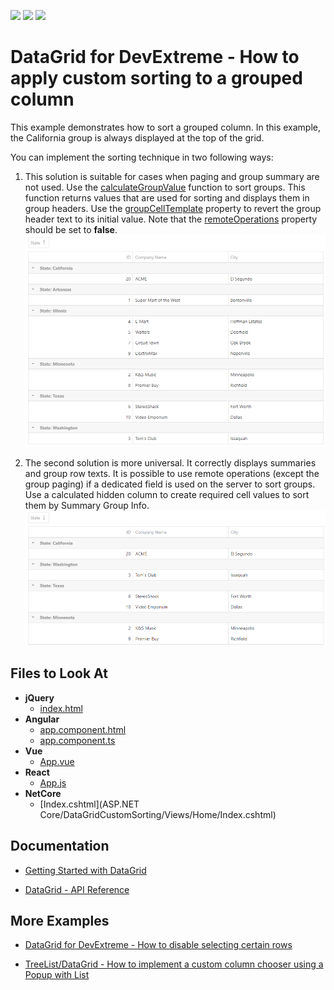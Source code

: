 <!-- default badges list -->
![](https://img.shields.io/endpoint?url=https://codecentral.devexpress.com/api/v1/VersionRange/301738369/20.1.7%2B)
[![](https://img.shields.io/badge/Open_in_DevExpress_Support_Center-FF7200?style=flat-square&logo=DevExpress&logoColor=white)](https://supportcenter.devexpress.com/ticket/details/T937547)
[![](https://img.shields.io/badge/📖_How_to_use_DevExpress_Examples-e9f6fc?style=flat-square)](https://docs.devexpress.com/GeneralInformation/403183)
<!-- default badges end -->
# DataGrid for DevExtreme - How to apply custom sorting to a grouped column

This example demonstrates how to sort a grouped column. In this example, the California group is always displayed at the top of the grid.

You can implement the sorting technique in two following ways:

1. This solution is suitable for cases when paging and group summary are not used. Use the [calculateGroupValue](https://js.devexpress.com/Documentation/ApiReference/UI_Widgets/dxDataGrid/Configuration/columns/#calculateGroupValue) function to sort groups. This function returns values that are used for sorting and displays them in group headers. Use the [groupCellTemplate](https://js.devexpress.com/Documentation/ApiReference/UI_Widgets/dxDataGrid/Configuration/columns/#groupCellTemplate) property to revert the group header text to its initial value. Note that the [remoteOperations](https://js.devexpress.com/Documentation/ApiReference/UI_Widgets/dxDataGrid/Configuration/remoteOperations/) property should be set to **false**.
    ![A sorted DataGrid, first solution](devextreme-datagrid-custom-sorting-grouped-column-solution-1.png)
    

2. The second solution is more universal. It correctly displays summaries and group row texts. It is possible to use remote operations (except the group paging) if a dedicated field is used on the server to sort groups. Use a calculated hidden column to create required cell values to sort them by Summary Group Info.
    ![A sorted DataGrid, second solution](devextreme-datagrid-custom-sorting-grouped-column-solution-2.png)


## Files to Look At

- **jQuery**
    - [index.html](jQuery/index.html)
- **Angular**
    - [app.component.html](Angular/src/app/app.component.html)
    - [app.component.ts](Angular/src/app/app.component.ts)
- **Vue**
    - [App.vue](Vue/src/App.vue)
- **React**
    - [App.js](React/src/App.js)
- **NetCore**    
    - [Index.cshtml](ASP.NET Core/DataGridCustomSorting/Views/Home/Index.cshtml)

## Documentation

- [Getting Started with DataGrid](https://js.devexpress.com/Documentation/Guide/UI_Components/DataGrid/Getting_Started_with_DataGrid/)

- [DataGrid - API Reference](https://js.devexpress.com/Documentation/ApiReference/UI_Components/dxDataGrid/)

## More Examples

- [DataGrid for DevExtreme - How to disable selecting certain rows](https://github.com/DevExpress-Examples/devextreme-datagrid-disable-selecting-certain-rows)

- [TreeList/DataGrid - How to implement a custom column chooser using a Popup with List](https://github.com/DevExpress-Examples/TreeList-DataGrid---Custom-column-chooser)